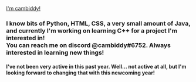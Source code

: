 [I'm cambiddy!](github.com/cambiddy)
<h3>I know bits of Python, HTML, CSS, a very small amount of Java, and currently I'm working on learning C++ for a project I'm interested in! <br />
You can reach me on discord @cambiddy#6752. Always interested in learning new things!</h3>
<h4>I've not been very active in this past year. Well... not active at all, but I'm looking forward to changing that with this newcoming year!<h4>
<!---
cambiddy/cambiddy is a ✨ special ✨ repository because its `README.md` (this file) appears on your GitHub profile.
You can click the Preview link to take a look at your changes.
--->
